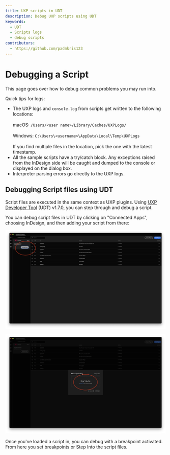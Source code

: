 ```yaml
---
title: UXP scripts in UDT
description: Debug UXP scripts using UDT
keywords:
  - UDT
  - Scripts logs
  - debug scripts
contributors:
  - https://github.com/padmkris123
---
```


# Debugging a Script
This page goes over how to debug common problems you may run into.

Quick tips for logs:
* The UXP logs and `console.log` from scripts get written to the following locations: <br></br>
    macOS: `/Users/<user name>/Library/Caches/UXPLogs/` <br></br>
    Windows: `C:\Users\<username>\AppData\Local\Temp\UXPLogs` <br></br>
    If you find multiple files in the location, pick the one with the latest timestamp.
* All the sample scripts have a try/catch block. Any exceptions raised from the InDesign side will be caught and dumped to the console or displayed on the dialog box.
* Interpreter parsing errors go directly to the UXP logs.

## Debugging Script files using UDT

Script files are executed in the same context as UXP plugins. Using [UXP Developer Tool](https://creativecloud.adobe.com/apps/download/uxp-developer-tools) (UDT) v1.7.0, you can step through and debug a script.

You can debug script files in UDT by clicking on "Connected Apps", choosing InDesign, and then adding your script from there:

![step 1 of loading an InDesign script into UDT](step1.png)

![step 2 of loading an InDesign script into UDT](step2.png)

Once you've loaded a script in, you can debug with a breakpoint activated. From here you set breakpoints or Step Into the script files. 